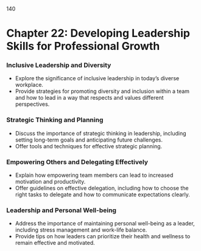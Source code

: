 140 


# **Chapter 22: Developing Leadership Skills for Professional Growth**

### I**nclusive Leadership and Diversity**

- Explore the significance of inclusive leadership in today’s diverse workplace.
- Provide strategies for promoting diversity and inclusion within a team and how to lead in a way that 
respects and values different perspectives.

### **Strategic Thinking and Planning**

- Discuss the importance of strategic thinking in leadership, including setting long-term goals and 
anticipating future challenges.
- Offer tools and techniques for effective strategic planning.

### **Empowering Others and Delegating Effectively**

- Explain how empowering team members can lead to increased motivation and productivity.
- Offer guidelines on effective delegation, including how to choose the right tasks to delegate and how to communicate expectations clearly.

### **Leadership and Personal Well-being**

- Address the importance of maintaining personal well-being as a leader, including stress management 
and work-life balance.
- Provide tips on how leaders can prioritize their health and wellness to remain effective and motivated.